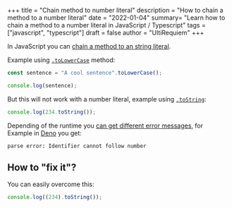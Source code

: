 +++ title = "Chain method to number literal" description = "How to chain a
method to a number literal" date = "2022-01-04" summary= "Learn how to chain a
method to a number literal in JavaScript / Typescript" tags = ["javascript",
"typescript"] draft = false author = "UltiRequiem" +++

In JavaScript you can
[chain a method to an string literal](https://developer.mozilla.org/en-US/docs/Web/JavaScript/Reference/Global_Objects/String#instance_methods).

Example using
[`.toLowerCase`](https://developer.mozilla.org/en-US/docs/Web/JavaScript/Reference/Global_Objects/String/toLowerCase)
method:

```javascript
const sentence = "A cool sentence".toLowerCase();

console.log(sentence);
```

But this will not work with a number literal, example using
[`.toString`](https://developer.mozilla.org/en-US/docs/Web/JavaScript/Reference/Global_Objects/Number/toString):

```javascript
console.log(234.toString());
```

Depending of the runtime you
[can get different error messages](https://developer.mozilla.org/en-US/docs/Web/JavaScript/Reference/Errors/Identifier_after_number#message),
for Example in [Deno](http://deno.land) you get:

```
parse error: Identifier cannot follow number
```

## How to "fix it"?

You can easily overcome this:

```javascript
console.log((234).toString());
```
